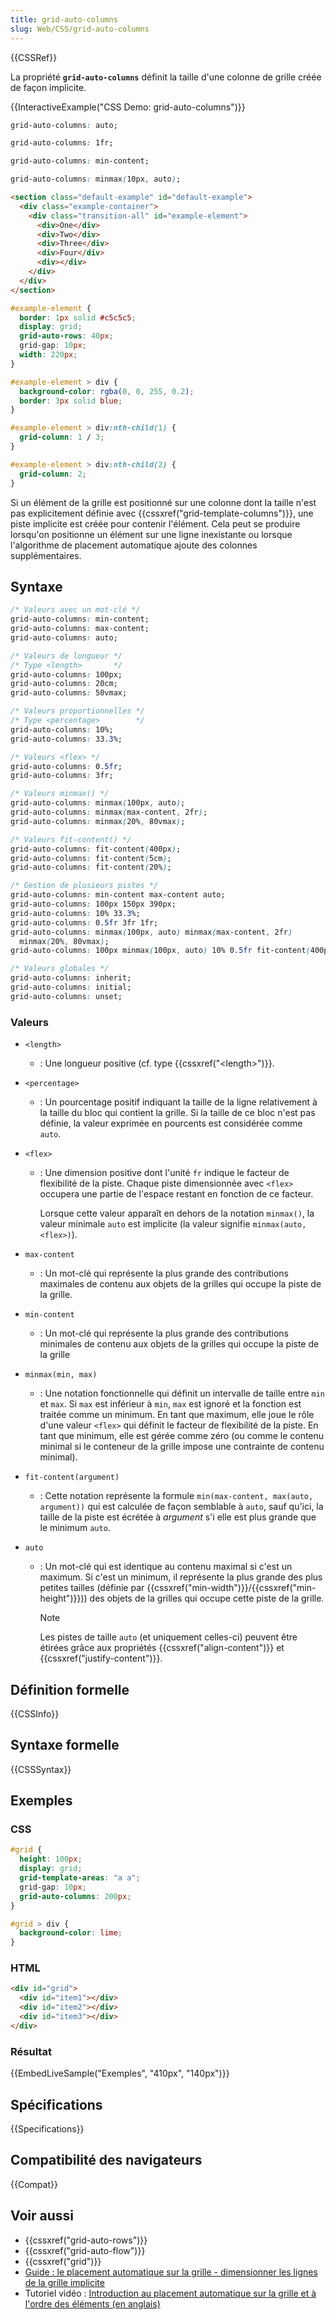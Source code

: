 ```yaml
---
title: grid-auto-columns
slug: Web/CSS/grid-auto-columns
---
```


{{CSSRef}}

La propriété **`grid-auto-columns`** définit la taille d'une colonne de grille créée de façon implicite.

{{InteractiveExample("CSS Demo: grid-auto-columns")}}

```css interactive-example-choice
grid-auto-columns: auto;
```

```css interactive-example-choice
grid-auto-columns: 1fr;
```

```css interactive-example-choice
grid-auto-columns: min-content;
```

```css interactive-example-choice
grid-auto-columns: minmax(10px, auto);
```

```html interactive-example
<section class="default-example" id="default-example">
  <div class="example-container">
    <div class="transition-all" id="example-element">
      <div>One</div>
      <div>Two</div>
      <div>Three</div>
      <div>Four</div>
      <div></div>
    </div>
  </div>
</section>
```

```css interactive-example
#example-element {
  border: 1px solid #c5c5c5;
  display: grid;
  grid-auto-rows: 40px;
  grid-gap: 10px;
  width: 220px;
}

#example-element > div {
  background-color: rgba(0, 0, 255, 0.2);
  border: 3px solid blue;
}

#example-element > div:nth-child(1) {
  grid-column: 1 / 3;
}

#example-element > div:nth-child(2) {
  grid-column: 2;
}
```

Si un élément de la grille est positionné sur une colonne dont la taille n'est pas explicitement définie avec {{cssxref("grid-template-columns")}}, une piste implicite est créée pour contenir l'élément. Cela peut se produire lorsqu'on positionne un élément sur une ligne inexistante ou lorsque l'algorithme de placement automatique ajoute des colonnes supplémentaires.

## Syntaxe

```css
/* Valeurs avec un mot-clé */
grid-auto-columns: min-content;
grid-auto-columns: max-content;
grid-auto-columns: auto;

/* Valeurs de longueur */
/* Type <length>       */
grid-auto-columns: 100px;
grid-auto-columns: 20cm;
grid-auto-columns: 50vmax;

/* Valeurs proportionnelles */
/* Type <percentage>        */
grid-auto-columns: 10%;
grid-auto-columns: 33.3%;

/* Valeurs <flex> */
grid-auto-columns: 0.5fr;
grid-auto-columns: 3fr;

/* Valeurs minmax() */
grid-auto-columns: minmax(100px, auto);
grid-auto-columns: minmax(max-content, 2fr);
grid-auto-columns: minmax(20%, 80vmax);

/* Valeurs fit-content() */
grid-auto-columns: fit-content(400px);
grid-auto-columns: fit-content(5cm);
grid-auto-columns: fit-content(20%);

/* Gestion de plusieurs pistes */
grid-auto-columns: min-content max-content auto;
grid-auto-columns: 100px 150px 390px;
grid-auto-columns: 10% 33.3%;
grid-auto-columns: 0.5fr 3fr 1fr;
grid-auto-columns: minmax(100px, auto) minmax(max-content, 2fr)
  minmax(20%, 80vmax);
grid-auto-columns: 100px minmax(100px, auto) 10% 0.5fr fit-content(400px);

/* Valeurs globales */
grid-auto-columns: inherit;
grid-auto-columns: initial;
grid-auto-columns: unset;
```

### Valeurs

- `<length>`
  - : Une longueur positive (cf. type {{cssxref("&lt;length&gt;")}}.
- `<percentage>`
  - : Un pourcentage positif indiquant la taille de la ligne relativement à la taille du bloc qui contient la grille. Si la taille de ce bloc n'est pas définie, la valeur exprimée en pourcents est considérée comme `auto`.
- `<flex>`

  - : Une dimension positive dont l'unité `fr` indique le facteur de flexibilité de la piste. Chaque piste dimensionnée avec `<flex>` occupera une partie de l'espace restant en fonction de ce facteur.

    Lorsque cette valeur apparaît en dehors de la notation `minmax()`, la valeur minimale `auto` est implicite (la valeur signifie `minmax(auto, <flex>)`).

- `max-content`
  - : Un mot-clé qui représente la plus grande des contributions maximales de contenu aux objets de la grilles qui occupe la piste de la grille.
- `min-content`
  - : Un mot-clé qui représente la plus grande des contributions minimales de contenu aux objets de la grilles qui occupe la piste de la grille
- `minmax(min, max)`
  - : Une notation fonctionnelle qui définit un intervalle de taille entre `min` et `max`. Si `max` est inférieur à `min`, `max` est ignoré et la fonction est traitée comme un minimum. En tant que maximum, elle joue le rôle d'une valeur `<flex>` qui définit le facteur de flexibilité de la piste. En tant que minimum, elle est gérée comme zéro (ou comme le contenu minimal si le conteneur de la grille impose une contrainte de contenu minimal).
- `fit-content(argument)`
  - : Cette notation représente la formule `min(max-content, max(auto, argument))` qui est calculée de façon semblable à `auto`, sauf qu'ici, la taille de la piste est écrétée à _argument_ s'i elle est plus grande que le minimum `auto`.
- `auto`

  - : Un mot-clé qui est identique au contenu maximal si c'est un maximum. Si c'est un minimum, il représente la plus grande des plus petites tailles (définie par {{cssxref("min-width")}}/{{cssxref("min-height")}})) des objets de la grilles qui occupe cette piste de la grille.

    > [!NOTE]
    > Les pistes de taille `auto` (et uniquement celles-ci) peuvent être étirées grâce aux propriétés {{cssxref("align-content")}} et {{cssxref("justify-content")}}.

## Définition formelle

{{CSSInfo}}

## Syntaxe formelle

{{CSSSyntax}}

## Exemples

### CSS

```css
#grid {
  height: 100px;
  display: grid;
  grid-template-areas: "a a";
  grid-gap: 10px;
  grid-auto-columns: 200px;
}

#grid > div {
  background-color: lime;
}
```

### HTML

```html
<div id="grid">
  <div id="item1"></div>
  <div id="item2"></div>
  <div id="item3"></div>
</div>
```

### Résultat

{{EmbedLiveSample("Exemples", "410px", "140px")}}

## Spécifications

{{Specifications}}

## Compatibilité des navigateurs

{{Compat}}

## Voir aussi

- {{cssxref("grid-auto-rows")}}
- {{cssxref("grid-auto-flow")}}
- {{cssxref("grid")}}
- [Guide : le placement automatique sur la grille - dimensionner les lignes de la grille implicite](/fr/docs/Web/CSS/CSS_grid_layout/Auto-placement_in_grid_layout#dimensionner_les_lignes_de_la_grille_implicite)
- Tutoriel vidéo : [Introduction au placement automatique sur la grille et à l'ordre des éléments (en anglais)](https://gridbyexample.com/video/series-auto-placement-order/)
